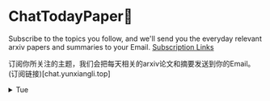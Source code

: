 # ChatTodayPaper📑

Subscribe to the topics you follow, and we'll send you the everyday relevant arxiv papers and summaries to your Email. [Subscription Links](http://chat.yunxiangli.top)

订阅你所关注的主题，我们会把每天相关的arxiv论文和摘要发送到你的Email。(订阅链接)[chat.yunxiangli.top]


<details>
<summary>Tue</summary>

<details>
<summary>classify</summary>
</details>

  
</details>

